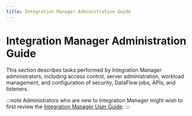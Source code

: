 ```yaml
---
title: Integration Manager Administration Guide
---
```


# Integration Manager Administration Guide

This section describes tasks performed by Integration Manager administrators, including access control, server administration, workload management, and configuration of security, DataFlow jobs, APIs, and listeners.

:::note
Administrators who are new to Integration Manager might wish to first review the [Integration Manager User Guide](../manager-overview).
:::
